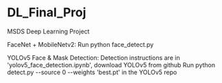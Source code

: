 # DL_Final_Proj
MSDS Deep Learning Project


FaceNet + MobileNetv2:
Run python face_detect.py

YOLOv5 Face & Mask Detection:
Detection instructions are in 'yolov5_face_detection.ipynb', download YOLOv5 from github
Run python detect.py --source 0 --weights 'best.pt' in the YOLOv5 repo 